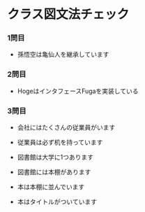 # クラス図文法チェック
### 1問目
+ 孫悟空は亀仙人を継承しています

### 2問目
+ HogeはインタフェースFugaを実装している

### 3問目

+ 会社にはたくさんの従業員がいます
+ 従業員は必ず机を持っています

+ 図書館は大学に1つあります
+ 図書館には本棚があります
+ 本は本棚に並んでいます
+ 本はタイトルがついています
